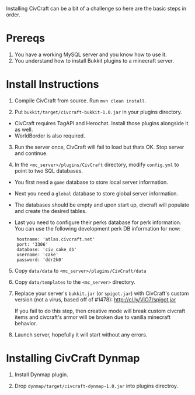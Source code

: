 Installing CivCraft can be a bit of a challenge so here are the basic steps in order.

Prereqs
==
1. You have a working MySQL server and you know how to use it.
2. You understand how to install Bukkit plugins to a minecraft server.


Install Instructions
==
1. Compile CivCraft from source. Run `mvn clean install`.

2. Put `bukkit/target/civcraft-bukkit-1.0.jar` in your plugins directory.
  - CivCraft requires TagAPI and Herochat. Install those plugins alongside it as well.
  - WorldBorder is also required.

3. Run the server once, CivCraft will fail to load but thats OK. Stop server and continue.

4. In the `<mc_server>/plugins/CivCraft` directory, modify `config.yml` to point to two SQL databases.
 - You first need a `game` database to store local server information.
 - Next you need a `global` database to store global server information.

 - The databases should be empty and upon start up, civcraft will populate and create the desired tables.
   
  - Last you need to configure their perks database for perk information. You
can use the following development perk DB information for now:
```   
    hostname: 'atlas.civcraft.net'
    port: '3306'
    database: 'civ_cake_db'
    username: 'cake'
    password: 'ddr2k0'
```
5. Copy `data/data` to `<mc_server>/plugins/CivCraft/data`

6. Copy `data/templates` to the `<mc_server>` directory.

7. Replace your server's `bukkit.jar` (or `spigot.jar`) with CivCraft's custom version (not a virus, based off of #1478): http://cl.ly/ViO7/spigot.jar

   If you fail to do this step, then creative mode will break custom civcraft items and civcraft's armor
   will be broken due to vanilla minecraft behavior.

8. Launch server, hopefully it will start without any errors.


Installing CivCraft Dynmap
==
1. Install Dynmap plugin.

2. Drop `dynmap/target/civcraft-dynmap-1.0.jar` into plugins directroy.


